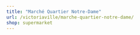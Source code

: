 ```yaml
---
title: "Marché Quartier Notre-Dame"
url: /victoriaville/marche-quartier-notre-dame/
shop: supermarket
---
```

